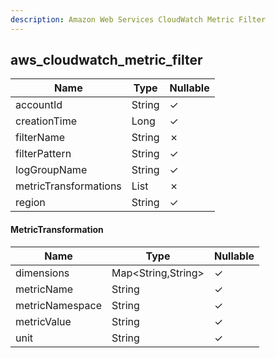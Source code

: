 ```yaml
---
description: Amazon Web Services CloudWatch Metric Filter
---
```

aws_cloudwatch_metric_filter
----------------------------

| **Name**              | **Type**                   | **Nullable** |
| --------------------- | -------------------------- | ------------ |
| accountId             | String                     | &check;      |
| creationTime          | Long                       | &check;      |
| filterName            | String                     | &cross;      |
| filterPattern         | String                     | &check;      |
| logGroupName          | String                     | &check;      |
| metricTransformations | List<MetricTransformation> | &cross;      |
| region                | String                     | &check;      |

#### MetricTransformation
| **Name**        | **Type**           | **Nullable** |
| --------------- | ------------------ | ------------ |
| dimensions      | Map<String,String> | &check;      |
| metricName      | String             | &check;      |
| metricNamespace | String             | &check;      |
| metricValue     | String             | &check;      |
| unit            | String             | &check;      |
